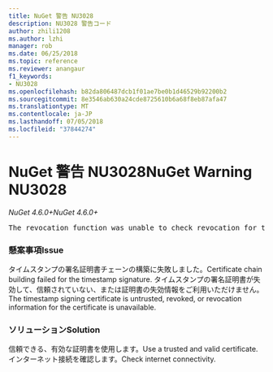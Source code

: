 ```yaml
---
title: NuGet 警告 NU3028
description: NU3028 警告コード
author: zhili1208
ms.author: lzhi
manager: rob
ms.date: 06/25/2018
ms.topic: reference
ms.reviewer: anangaur
f1_keywords:
- NU3028
ms.openlocfilehash: b82da806487dcb1f01ae7be0b1d46529b92200b2
ms.sourcegitcommit: 8e3546ab630a24cde8725610b6a68f8eb87afa47
ms.translationtype: MT
ms.contentlocale: ja-JP
ms.lasthandoff: 07/05/2018
ms.locfileid: "37844274"
---
```

# <a name="nuget-warning-nu3028"></a><span data-ttu-id="e9e81-103">NuGet 警告 NU3028</span><span class="sxs-lookup"><span data-stu-id="e9e81-103">NuGet Warning NU3028</span></span>

<span data-ttu-id="e9e81-104">*NuGet 4.6.0+*</span><span class="sxs-lookup"><span data-stu-id="e9e81-104">*NuGet 4.6.0+*</span></span>

<pre>The revocation function was unable to check revocation for the certificate.</pre>

### <a name="issue"></a><span data-ttu-id="e9e81-105">懸案事項</span><span class="sxs-lookup"><span data-stu-id="e9e81-105">Issue</span></span>
<span data-ttu-id="e9e81-106">タイムスタンプの署名証明書チェーンの構築に失敗しました。</span><span class="sxs-lookup"><span data-stu-id="e9e81-106">Certificate chain building failed for the timestamp signature.</span></span> <span data-ttu-id="e9e81-107">タイムスタンプの署名証明書が失効して、信頼されていない、または証明書の失効情報をご利用いただけません。</span><span class="sxs-lookup"><span data-stu-id="e9e81-107">The timestamp signing certificate is untrusted, revoked, or revocation information for the certificate is unavailable.</span></span>

### <a name="solution"></a><span data-ttu-id="e9e81-108">ソリューション</span><span class="sxs-lookup"><span data-stu-id="e9e81-108">Solution</span></span>
<span data-ttu-id="e9e81-109">信頼できる、有効な証明書を使用します。</span><span class="sxs-lookup"><span data-stu-id="e9e81-109">Use a trusted and valid certificate.</span></span> <span data-ttu-id="e9e81-110">インターネット接続を確認します。</span><span class="sxs-lookup"><span data-stu-id="e9e81-110">Check internet connectivity.</span></span>